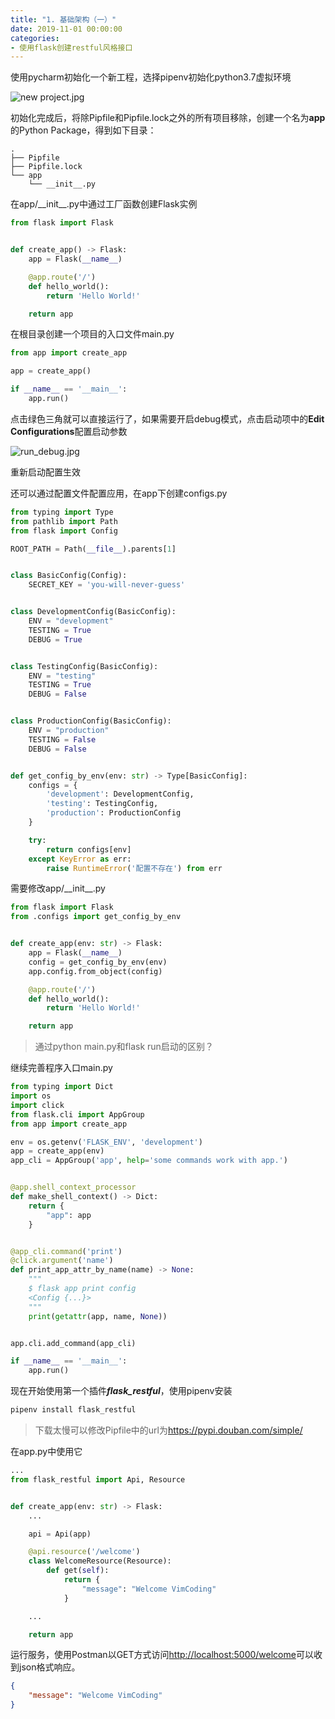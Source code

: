 ```yaml
---
title: "1. 基础架构（一）"
date: 2019-11-01 00:00:00
categories:
- 使用flask创建restful风格接口
---
```


使用pycharm初始化一个新工程，选择pipenv初始化python3.7虚拟环境

<!-- more -->

![new project.jpg](https://i.loli.net/2019/11/09/Cx9XmaPLZ7lSjR6.jpg)

初始化完成后，将除Pipfile和Pipfile.lock之外的所有项目移除，创建一个名为**app**的Python Package，得到如下目录：

```text
.
├── Pipfile
├── Pipfile.lock
└── app
    └── __init__.py
```

在app/\_\_init\_\_.py中通过工厂函数创建Flask实例

```python
from flask import Flask


def create_app() -> Flask:
    app = Flask(__name__)

    @app.route('/')
    def hello_world():
        return 'Hello World!'

    return app
```

在根目录创建一个项目的入口文件main.py

```python
from app import create_app

app = create_app()

if __name__ == '__main__':
    app.run()
```

点击绿色三角就可以直接运行了，如果需要开启debug模式，点击启动项中的**Edit Configurations**配置启动参数

![run_debug.jpg](https://i.loli.net/2019/11/09/Vks4guJKcjGLA98.jpg)

重新启动配置生效

还可以通过配置文件配置应用，在app下创建configs.py

```python
from typing import Type
from pathlib import Path
from flask import Config

ROOT_PATH = Path(__file__).parents[1]


class BasicConfig(Config):
    SECRET_KEY = 'you-will-never-guess'


class DevelopmentConfig(BasicConfig):
    ENV = "development"
    TESTING = True
    DEBUG = True


class TestingConfig(BasicConfig):
    ENV = "testing"
    TESTING = True
    DEBUG = False


class ProductionConfig(BasicConfig):
    ENV = "production"
    TESTING = False
    DEBUG = False


def get_config_by_env(env: str) -> Type[BasicConfig]:
    configs = {
        'development': DevelopmentConfig,
        'testing': TestingConfig,
        'production': ProductionConfig
    }

    try:
        return configs[env]
    except KeyError as err:
        raise RuntimeError('配置不存在') from err
```

需要修改app/\_\_init\_\_.py

```python
from flask import Flask
from .configs import get_config_by_env


def create_app(env: str) -> Flask:
    app = Flask(__name__)
    config = get_config_by_env(env)
    app.config.from_object(config)

    @app.route('/')
    def hello_world():
        return 'Hello World!'

    return app
```

> 通过python main.py和flask run启动的区别？

继续完善程序入口main.py

```python
from typing import Dict
import os
import click
from flask.cli import AppGroup
from app import create_app

env = os.getenv('FLASK_ENV', 'development')
app = create_app(env)
app_cli = AppGroup('app', help='some commands work with app.')


@app.shell_context_processor
def make_shell_context() -> Dict:
    return {
        "app": app
    }


@app_cli.command('print')
@click.argument('name')
def print_app_attr_by_name(name) -> None:
    """
    $ flask app print config
    <Config {...}>
    """
    print(getattr(app, name, None))


app.cli.add_command(app_cli)

if __name__ == '__main__':
    app.run()
```

现在开始使用第一个插件***flask_restful***，使用pipenv安装

```bash
pipenv install flask_restful
```

> 下载太慢可以修改Pipfile中的url为<https://pypi.douban.com/simple/>

在app.py中使用它

```python
...
from flask_restful import Api, Resource


def create_app(env: str) -> Flask:
    ...

    api = Api(app)

    @api.resource('/welcome')
    class WelcomeResource(Resource):
        def get(self):
            return {
                "message": "Welcome VimCoding"
            }

    ...

    return app
```

运行服务，使用Postman以GET方式访问<http://localhost:5000/welcome>可以收到json格式响应。

```json
{
    "message": "Welcome VimCoding"
}
```
